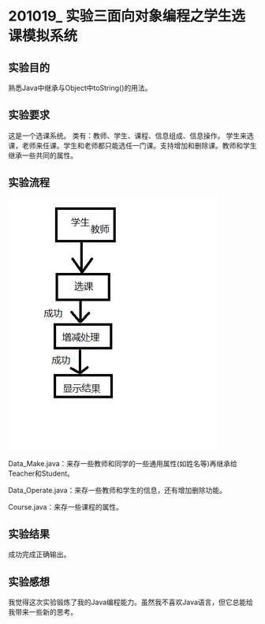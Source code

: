 # 201019_ 实验三面向对象编程之学生选课模拟系统

## 实验目的

熟悉Java中继承与Object中toString()的用法。

## 实验要求

这是一个选课系统。
类有：教师、学生、课程、信息组成、信息操作。
学生来选课，老师来任课。学生和老师都只能选任一门课。支持增加和删除课。教师和学生继承一些共同的属性。

## 实验流程

<img src="https://raw.githubusercontent.com/MoeDisk/JavaClass201012/main/201019_%20%E5%AE%9E%E9%AA%8C%E4%B8%89%E9%9D%A2%E5%90%91%E5%AF%B9%E8%B1%A1%E7%BC%96%E7%A8%8B%E4%B9%8B%E5%AD%A6%E7%94%9F%E9%80%89%E8%AF%BE%E6%A8%A1%E6%8B%9F%E7%B3%BB%E7%BB%9F/chart.jpg">

Data_Make.java：来存一些教师和同学的一些通用属性(如姓名等)再继承给Teacher和Student。

Data_Operate.java：来存一些教师和学生的信息，还有增加删除功能。

Course.java：来存一些课程的属性。

## 实验结果

成功完成正确输出。

## 实验感想

我觉得这次实验锻炼了我的Java编程能力。虽然我不喜欢Java语言，但它总能给我带来一些新的思考。
